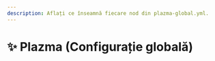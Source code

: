 ```yaml
---
description: Aflați ce înseamnă fiecare nod din plazma-global.yml.
---
```


# ✨ Plazma (Configurație globală)
